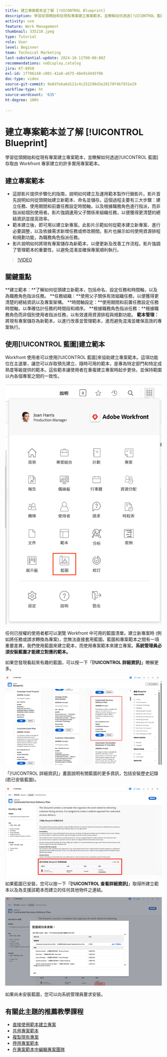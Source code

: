 ```yaml
---
title: 建立專案範本並了解 [!UICONTROL Blueprint]
description: 學習從頭開始和從現有專案建立專案範本，並瞭解如何透過[!UICONTROL 藍圖]存取由 Workfront 專家建立的許多實用專案範本。
activity: use
feature: Work Management
thumbnail: 335210.jpeg
type: Tutorial
role: User
level: Beginner
team: Technical Marketing
last-substantial-update: 2024-10-11T00:00:00Z
recommendations: noDisplay,catalog
jira: KT-8950
exl-id: 1f706148-c001-42a8-a675-48e91d445f0b
doc-type: video
source-git-commit: 9e8dfebabd121c4c252298d3e28170f4b7931e19
workflow-type: ht
source-wordcount: '635'
ht-degree: 100%

---
```


# 建立專案範本並了解 [!UICONTROL Blueprint]


學習從頭開始和從現有專案建立專案範本，並瞭解如何透過[!UICONTROL 藍圖]存取由 Workfront 專家建立的許多實用專案範本。

## 建立專案範本

* 這部影片提供步驟化的指南，說明如何建立及運用範本製作行銷影片。影片首先說明如何從頭開始建立新範本、命名並儲存。這個過程主要有三大步驟：建立任務、使用期間和前置任務設定時間軸，以及根據職務角色進行指派，而非指派給個別使用者。影片強調運用父子關係來組織任務，以便獲得更清楚的總結資訊並提高效率。
* 範本建立後，即可用以建立新專案。此影片示範如何從範本建立新專案、進行必要調整，以及依據需求新增任務或修改期間。影片也展示如何使用資源排程和規劃功能，為職務角色指派任務。
* 影片說明如何將現有專案儲存為新範本，以便更新及改善工作流程。影片強調了管理範本的重要性，以避免混淆並確保專案順利執行。

>[!VIDEO](https://video.tv.adobe.com/v/335210/?quality=12&learn=on)

## 關鍵重點

**建立範本：**了解如何從頭建立新範本，包括命名、設定任務和時間軸，以及為職務角色指派任務。
**任務組織：**使用父子關係有效組織任務，以便獲得更清楚的總結資訊以及專案架構。
**時間軸設定：**使用期間和前置任務設定任務時間軸，以準確估計任務的時間段和順序。
**根據職務角色指派任務：**根據職務角色而非個別使用者指派任務，以有效運用資源排程與規劃功能。
**範本管理：**&#x200B;將現有專案儲存為新範本，以進行改善並管理範本，進而避免混淆並確保高效的專案執行。


## 使用[!UICONTROL 藍圖]建立範本

Workfront 使用者可以使用[!UICONTROL 藍圖]來協助建立專案範本。這項功能位在主選單，讓您可以存取預先建立、隨時可用的範本，是專為特定部門和特定成熟度等級提供的範本。這些範本讓使用者在重複建立專案時起步更快，並保持範圍以內各個專案之間的一致性。

![主選單中的藍圖](assets/pt-blueprints-01.png)

任何已授權的使用者都可以瀏覽 Workfront 中可用的藍圖清單。建立新專案時 (例如將任務或請求轉換為專案)，您無法直接套用藍圖。藍圖和專案範本之間有一項重要差異，我們使用藍圖來建立範本，而使用專案範本來建立專案。**系統管理員必須安裝藍圖才能建立對應的範本。**

如果您發現看起來有趣的藍圖，可以按一下「**[!UICONTROL 詳細資訊]**」瞭解更多。

![藍圖清單](assets/pt-blueprints-02.png)

「[!UICONTROL 詳細資訊]」畫面說明有關藍圖的更多資訊，包括安裝歷史記錄 (若已安裝藍圖)。

![關於使用藍圖的詳細資訊](assets/pt-blueprints-03.png)

如果藍圖已安裝，您可以按一下「**[!UICONTROL 查看詳細資訊]**」取得所建立範本以及為支援該範本而建立的任何其他物件之連結。

![關於安裝藍圖的詳細資訊](assets/pt-blueprints-04.png)

如果尚未安裝藍圖，您可以向系統管理員要求安裝。

## 有關此主題的推薦教學課程

* [直接使用範本建立專案](/help/manage-work/create-and-manage-project-templates/create-a-project-directly-from-a-template.md)
* [共用專案範本](/help/manage-work/create-and-manage-project-templates/share-a-project-template.md)
* [複製現有專案](/help/manage-work/manage-projects/copy-an-existing-project.md)
* [停用專案範本](/help/manage-work/create-and-manage-project-templates/deactivate-a-project-template.md)
* [在專案範本中編輯專案團隊](/help/manage-work/create-and-manage-project-templates/edit-the-project-team-in-a-project-template.md)
